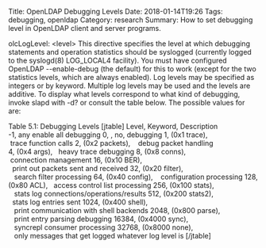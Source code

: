 Title: OpenLDAP Debugging Levels
Date: 2018-01-14T19:26
Tags: debugging, openldap
Category: research
Summary: How to set debugging level in OpenLDAP client and server programs.

olcLogLevel: \<level\> This directive specifies the level at which
debugging statements and operation statistics should be syslogged
(currently logged to the syslogd(8) LOG\_LOCAL4 facility). You must have
configured OpenLDAP --enable-debug (the default) for this to work
(except for the two statistics levels, which are always enabled). Log
levels may be specified as integers or by keyword. Multiple log levels
may be used and the levels are additive. To display what levels
correspond to what kind of debugging, invoke slapd with -d? or consult
the table below. The possible values for <level> are:

Table 5.1: Debugging Levels
[jtable]
Level, Keyword, Description
-1, any enable all debugging
0, , no,  debugging
1, (0x1 trace),  trace function calls
2, (0x2 packets),    debug packet handling
4, (0x4 args),   heavy trace debugging
8, (0x8 conns),  connection management
16, (0x10 BER),   print out packets sent and received
32, (0x20 filter),    search filter processing
64, (0x40 config),    configuration processing
128, (0x80 ACL),   access control list processing
256, (0x100 stats),    stats log connections/operations/results
512, (0x200 stats2),   stats log entries sent
1024, (0x400 shell),    print communication with shell backends
2048, (0x800 parse),    print entry parsing debugging
16384, (0x4000 sync),    syncrepl consumer processing
32768, (0x8000 none),    only messages that get logged whatever log level is
[/jtable]
